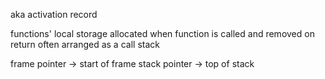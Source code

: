 aka activation record

functions' local storage
allocated when function is called and removed on return
often arranged as a call stack

frame pointer -> start of frame
stack pointer -> top of stack